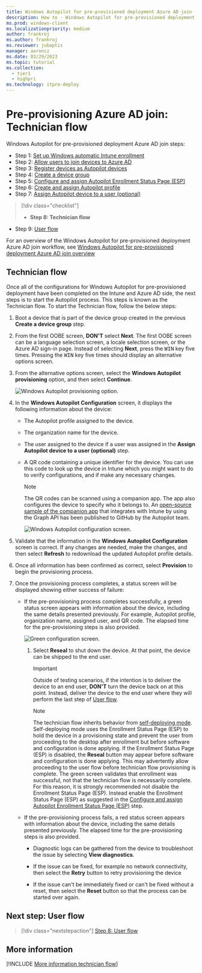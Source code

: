 ```yaml
---
title: Windows Autopilot for pre-provisioned deployment Azure AD join - Step 8 of 9 - Technician flow
description: How to - Windows Autopilot for pre-provisioned deployment Azure AD join - Step 8 of 9 - Technician flow.
ms.prod: windows-client
ms.localizationpriority: medium
author: frankroj
ms.author: frankroj
ms.reviewer: jubaptis
manager: aaroncz
ms.date: 03/29/2023
ms.topic: tutorial
ms.collection: 
  - tier1
  - highpri
ms.technology: itpro-deploy
---
```


# Pre-provisioning Azure AD join: Technician flow

Windows Autopilot for pre-provisioned deployment Azure AD join steps:
- Step 1: [Set up Windows automatic Intune enrollment](azure-ad-join-automatic-enrollment.md)
- Step 2: [Allow users to join devices to Azure AD](azure-ad-join-allow-users-to-join.md)
- Step 3: [Register devices as Autopilot devices](azure-ad-join-register-device.md)
- Step 4: [Create a device group](azure-ad-join-device-group.md)
- Step 5: [Configure and assign Autopilot Enrollment Status Page (ESP)](azure-ad-join-esp.md)
- Step 6: [Create and assign Autopilot profile](azure-ad-join-autopilot-profile.md)
- Step 7: [Assign Autopilot device to a user (optional)](azure-ad-join-assign-device-to-user.md)
> [!div class="checklist"]
> - **Step 8: Technician flow**
- Step 9: [User flow](hybrid-azure-ad-join-user-flow.md)

For an overview of the Windows Autopilot for pre-provisioned deployment Azure AD join workflow, see [Windows Autopilot for pre-provisioned deployment Azure AD join overview](azure-ad-join-workflow.md)

## Technician flow

Once all of the configurations for Windows Autopilot for pre-provisioned deployment have been completed on the Intune and Azure AD side, the next steps is to start the Autopilot process. This steps is known as the Technician flow. To start the Technician flow, follow the below steps:

1. Boot a device that is part of the device group created in the previous **Create a device group** step.

1. From the first OOBE screen, **DON'T** select **Next**. The first OOBE screen can be a language selection screen, a locale selection screen, or the Azure AD sign-in page. Instead of selecting **Next**, press the <kbd>WIN</kbd> key five times. Pressing the <kbd>WIN</kbd> key five times should display an alternative options screen.

1. From the alternative options screen, select the **Windows Autopilot provisioning** option, and then select **Continue**.

    ![Windows Autopilot provisioning option.](../../images/choice.png)

1. In the **Windows Autopilot Configuration** screen, it displays the following information about the device:

   - The Autopilot profile assigned to the device.
   - The organization name for the device.
   - The user assigned to the device if a user was assigned in the **Assign Autopilot device to a user (optional)** step.
   - A QR code containing a unique identifier for the device. You can use this code to look up the device in Intune which you might want to do to verify configurations, and if make any necessary changes.

      > [!NOTE]
      >
      > The QR codes can be scanned using a companion app. The app also configures the device to specify who it belongs to. An [open-source sample of the companion app](https://github.com/Microsoft/WindowsAutopilotCompanion) that integrates with Intune by using the Graph API has been published to GitHub by the Autopilot team.

      ![Windows Autopilot configuration screen.](../../images/landing.png)

1. Validate that the information in the **Windows Autopilot Configuration** screen is correct. If any changes are needed, make the changes, and then select **Refresh** to redownload the updated Autopilot profile details.

1. Once all information has been confirmed as correct, select **Provision** to begin the provisioning process.

1. Once the provisioning process completes, a status screen will be displayed showing either success of failure:

   - If the pre-provisioning process completes successfully, a green status screen appears with information about the device, including the same details presented previously. For example, Autopilot profile, organization name, assigned user, and QR code. The elapsed time for the pre-provisioning steps is also provided.

        ![Green configuration screen.](../../images/white-glove-result.png)

     1. Select **Reseal** to shut down the device. At that point, the device can be shipped to the end user.

        > [!IMPORTANT]
        >
        > Outside of testing scenarios, if the intention is to deliver the device to an end user, **DON'T** turn the device back on at this point. Instead, deliver the device to the end user where they will perform the last step of [User flow](hybrid-azure-ad-join-user-flow.md).

        > [!NOTE]
        >
        > The technician flow inherits behavior from [self-deploying mode](../self-deploying/self-deploying-workflow.md). Self-deploying mode uses the Enrollment Status Page (ESP) to hold the device in a provisioning state and prevent the user from proceeding to the desktop after enrollment but before software and configuration is done applying. If the Enrollment Status Page (ESP) is disabled, the **Reseal** button may appear before software and configuration is done applying. This may advertently allow proceeding to the user flow before technician flow provisioning is complete. The green screen validates that enrollment was successful, not that the technician flow is necessarily complete. For this reason, it is strongly recommended not disable the Enrollment Status Page (ESP). Instead enable the Enrollment Status Page (ESP) as suggested in the [Configure and assign Autopilot Enrollment Status Page (ESP)](azure-ad-join-esp.md) step.

   - If the pre-provisioning process fails, a red status screen appears with information about the device, including the same details presented previously. The elapsed time for the pre-provisioning steps is also provided.

     - Diagnostic logs can be gathered from the device to troubleshoot the issue by selecting **View diagnostics**.

     - If the issue can be fixed, for example no network connectivity, then select the **Retry** button to retry provisioning the device

     - If the issue can't be immediately fixed or can't be fixed without a reset, then select the **Reset** button so that the process can be started over again.

## Next step: User flow

> [!div class="nextstepaction"]
> [Step 8: User flow](azure-ad-join-user-flow.md)

## More information

[!INCLUDE [More information technician flow](../includes/more-info-technician-flow.md)]
